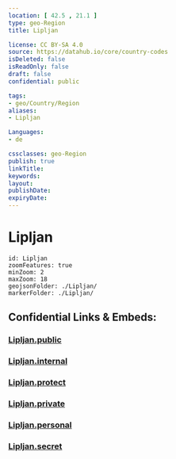 ```yaml
---
location: [ 42.5 , 21.1 ] 
type: geo-Region
title: Lipljan

license: CC BY-SA 4.0
source: https://datahub.io/core/country-codes
isDeleted: false
isReadOnly: false
draft: false
confidential: public

tags:
- geo/Country/Region
aliases:
- Lipljan

Languages:
- de

cssclasses: geo-Region
publish: true
linkTitle: 
keywords: 
layout: 
publishDate: 
expiryDate: 
---
```


# Lipljan

```leaflet
id: Lipljan
zoomFeatures: true 
minZoom: 2 
maxZoom: 18
geojsonFolder: ./Lipljan/
markerFolder: ./Lipljan/
```


## Confidential Links & Embeds: 

### [Lipljan.public](/_public/\Earth\Continent\Europe\Europe~South\Kosovo\districts~Kosovo\Pristina\counties~PristinaLipljan.public.md) 

### [Lipljan.internal](/_internal/\Earth\Continent\Europe\Europe~South\Kosovo\districts~Kosovo\Pristina\counties~PristinaLipljan.internal.md) 

### [Lipljan.protect](/_protect/\Earth\Continent\Europe\Europe~South\Kosovo\districts~Kosovo\Pristina\counties~PristinaLipljan.protect.md) 

### [Lipljan.private](/_private/\Earth\Continent\Europe\Europe~South\Kosovo\districts~Kosovo\Pristina\counties~PristinaLipljan.private.md) 

### [Lipljan.personal](/_personal/\Earth\Continent\Europe\Europe~South\Kosovo\districts~Kosovo\Pristina\counties~PristinaLipljan.personal.md) 

### [Lipljan.secret](/_secret/\Earth\Continent\Europe\Europe~South\Kosovo\districts~Kosovo\Pristina\counties~PristinaLipljan.secret.md)

